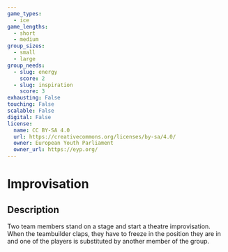 ```yaml
---
game_types:
  - ice
game_lengths:
  - short
  - medium
group_sizes:
  - small
  - large
group_needs:
  - slug: energy
    score: 2
  - slug: inspiration
    score: 3
exhausting: False
touching: False
scalable: False
digital: False
license:
  name: CC BY-SA 4.0
  url: https://creativecommons.org/licenses/by-sa/4.0/
  owner: European Youth Parliament
  owner_url: https://eyp.org/
---
```

# Improvisation

## Description
Two team members stand on a stage and start a theatre improvisation. When the teambuilder claps, they have to freeze in the position they are in and one of the players is substituted by another member of the group.
